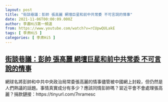 ```yaml
---
layout: post
title: "街談巷議：彭帥 張高麗 網壇巨星和前中共常委 不可言說的情事"
date: 2021-11-06T00:00:09.000Z
author: 李肅Hi5第一頻道
from: https://www.youtube.com/watch?v=rCUpwQULakE
tags: [ 李肃Hi5 ]
categories: [ 李肃Hi5 ]
---
```

<!--1636156809000-->
[街談巷議：彭帥 張高麗 網壇巨星和前中共常委 不可言說的情事](https://www.youtube.com/watch?v=rCUpwQULakE)
------

<div>
網球名將彭帥和中共中央政治局常委張高麗的情事儘管被中國網上封殺，但仍然是人們熱議的話題。事情真實成分有多少？應該同情彭帥嗎？習近平會不會處理張高麗？捐款鏈接：https://tinyurl.com/7nramesc
</div>
